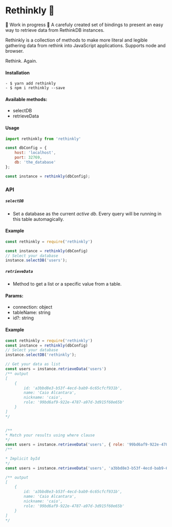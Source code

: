# Rethinkly 🚀
👷 Work in progress 🚧
A carefuly created set of bindings to present an easy way to retrieve data from RethinkDB instances. 

Rethinkly is a collection of methods to make more literal and legible gathering data from rethink into JavaScript applications. Supports node and browser.

Rethink. Again.

#### Installation
```
- $ yarn add rethinkly
- $ npm i rethinkly --save
```

#### Available methods:
- selectDB
- retrieveData

#### Usage
```javascript
import rethinkly from 'rethinkly'

const dbConfig = {
	host: 'localhost',
	port: 32769,
	db: 'the_database'
};

const instance = rethinkly(dbConfig);
```
### API


##### `selectDB`
- Set a database as the current _active db_. Every query will be running in this table automagically.

#### Example
```javascript
const rethinkly = require('rethinkly')

const instance = rethinkly(dbConfig)
// Select your database
instance.selectDB('users');
```

##### `retrieveData`
- Method to get a list or a specific value from a table.

#### Params:
- connection: object
- tableName: string
- id?: string

#### Example
```javascript
const rethinkly = require('rethinkly')
const instance = rethinkly(dbConfig)
// Select your database
instance.selectDB('rethinkly');

// Get your data as list
const users = instance.retrieveData('users')
/** output 
[
    {
        id: 'a3bbd8e3-b53f-4ecd-bab9-6c65cfcf931b',
        name: 'Caio Alcantara',
        nickname: 'caio',
        role: '99bd6af9-922e-4787-a97d-3d915f60e65b'
    }
]
*/


/**
* Match your results using where clause
*/
const users = instance.retrieveData('users', { role: '99bd6af9-922e-4787-a97d-3d915f60e65b' })
/**

* Implicit byId
*/
const users = instance.retrieveData('users', 'a3bbd8e3-b53f-4ecd-bab9-6c65cfcf931b')

/** output 
[
    {
        id: 'a3bbd8e3-b53f-4ecd-bab9-6c65cfcf931b',
        name: 'Caio Alcantara',
        nickname: 'caio',
        role: '99bd6af9-922e-4787-a97d-3d915f60e65b'
    }
]
*/
```
